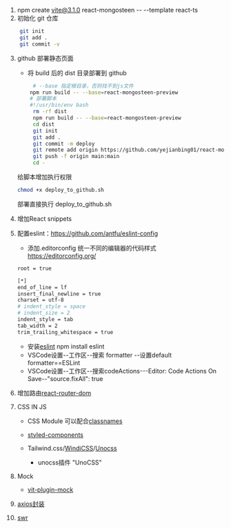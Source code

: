 1. npm create vite@3.1.0 react-mongosteen -- --template react-ts
2. 初始化 git 仓库

```sh
    git init
    git add .
    git commit -v
```

3. github 部署静态页面
   - 将 build 后的 dist 目录部署到 github
   ```sh
        # --base 指定根目录，否则找不到js文件
       npm run build -- --base=react-mongosteen-preview
       # 部署脚本
       #!/usr/bin/env bash
        rm -rf dist
        npm run build -- --base=react-mongosteen-preview
        cd dist
        git init
        git add .
        git commit -m deploy
        git remote add origin https://github.com/yejianbing01/react-mongosteen-preview.git
        git push -f origin main:main
        cd -
   ```
   给脚本增加执行权限
   ```sh
   chmod +x deploy_to_github.sh
   ```
   部署直接执行 deploy_to_github.sh

4. 增加React snippets

5. 配置eslint：https://github.com/antfu/eslint-config
    - 添加.editorconfig 统一不同的编辑器的代码样式 https://editorconfig.org/
    ```sh
    root = true

    [*]
    end_of_line = lf
    insert_final_newline = true
    charset = utf-8
    # indent_style = space
    # indent_size = 2
    indent_style = tab
    tab_width = 2
    trim_trailing_whitespace = true
    ```
    - 安装[eslint](https://eslint.bootcss.com/docs/rules/)
    npm install eslint
    - VSCode设置--工作区--搜索 formatter --设置default formatter==ESLint
    - VSCode设置--工作区--搜索codeActions---Editor: Code Actions On Save--"source.fixAll": true

6. 增加路由[react-router-dom](https://reactrouter.com/en/main/start/tutorial)

7. CSS IN JS
    - CSS Module
    可以配合[classnames](https://github.com/JedWatson/classnames)
    - [styled-components](https://styled-components.com/)

    - Tailwind.css/[WindiCSS](https://windicss.org/utilities/general/colors.html)/[Unocss](https://github.com/unocss/unocss)
        - unocss插件 "UnoCSS"
    
8. Mock
    - [vit-plugin-mock](https://github.com/vbenjs/vite-plugin-mock)

9. [axios封装](https://juejin.cn/post/6844903569745788941)

10. [swr](https://github.com/vercel/swr)